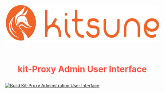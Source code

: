 <!--
title: 'kit-proxy v2 - Application'
description: 'This application helps in making a middle ware application channel to address all the application using kit-proxy solution.'
layout: Doc
framework: v2
platform: AWS
language: JavaScript
-->


<p align="center">
    <img src="./src/assets/images/logo_1.png" height=120 >
</p>

<br/>

# <p align="center" style="font-weight: 700; color: #FF5544"> kit-Proxy Admin User Interface </p>

[![Build Kit-Proxy Adminstration User Interface](https://github.com/nowfloats/kit-proxy-admin-ui/actions/workflows/verifyBuilds.yml/badge.svg?branch=main)](https://github.com/nowfloats/kit-proxy-admin-ui/actions/workflows/verifyBuilds.yml)
